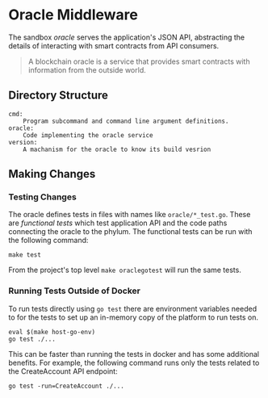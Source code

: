# Oracle Middleware

The sandbox _oracle_ serves the application's JSON API, abstracting the details
of interacting with smart contracts from API consumers.

> A blockchain oracle is a service that provides smart contracts with
> information from the outside world.

## Directory Structure

```
cmd:
	Program subcommand and command line argument definitions.
oracle:
	Code implementing the oracle service
version:
	A machanism for the oracle to know its build vesrion
```

## Making Changes

### Testing Changes

The oracle defines tests in files with names like `oracle/*_test.go`.  These are
_functional tests_ which test application API and the code paths connecting the
oracle to the phylum.  The functional tests can be run with the following
command:

```
make test
```

From the project's top level `make oraclegotest` will run the same tests.

### Running Tests Outside of Docker

To run tests directly using `go test` there are environment variables needed to
for the tests to set up an in-memory copy of the platform to run tests on.

```
eval $(make host-go-env)
go test ./...
```

This can be faster than running the tests in docker and has some additional
benefits.  For example, the following command runs only the tests related to the
CreateAccount API endpoint:

```
go test -run=CreateAccount ./...
```